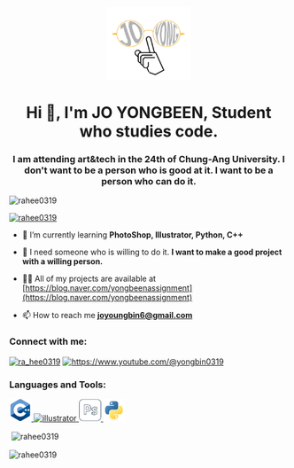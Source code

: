 <div align="center">
  <img src="https://github.com/rahee0319/rahee0319/blob/main/KakaoTalk_20241122_194018934.png?raw=true" alt="Profile Picture" width="150" />
</div>

<h1 align="center">Hi 👋, I'm JO YONGBEEN, Student who studies code.</h1>
<h3 align="center">I am attending art&tech in the 24th of Chung-Ang University. I don't want to be a person who is good at it. I want to be a person who can do it.</h3>

<p align="left"> <img src="https://komarev.com/ghpvc/?username=rahee0319&label=Profile%20views&color=0e75b6&style=flat" alt="rahee0319" /> </p>

<p align="left"> <a href="https://github.com/ryo-ma/github-profile-trophy"><img src="https://github-profile-trophy.vercel.app/?username=rahee0319" alt="rahee0319" /></a> </p>

- 🌱 I’m currently learning **PhotoShop, Illustrator, Python, C++**

- 🤝 I need someone who is willing to do it. **I want to make a good project with a willing person.**

- 👨‍💻 All of my projects are available at [https://blog.naver.com/yongbeenassignment](https://blog.naver.com/yongbeenassignment)

- 📫 How to reach me **joyoungbin6@gmail.com**

<h3 align="left">Connect with me:</h3>
<p align="left">
<a href="https://instagram.com/ra_hee0319" target="blank"><img align="center" src="https://raw.githubusercontent.com/rahuldkjain/github-profile-readme-generator/master/src/images/icons/Social/instagram.svg" alt="ra_hee0319" height="30" width="40" /></a>
<a href="https://www.youtube.com/c/https://www.youtube.com/@yongbin0319" target="blank"><img align="center" src="https://raw.githubusercontent.com/rahuldkjain/github-profile-readme-generator/master/src/images/icons/Social/youtube.svg" alt="https://www.youtube.com/@yongbin0319" height="30" width="40" /></a>
</p>

<h3 align="left">Languages and Tools:</h3>
<p align="left"> <a href="https://www.w3schools.com/cpp/" target="_blank" rel="noreferrer"> <img src="https://raw.githubusercontent.com/devicons/devicon/master/icons/cplusplus/cplusplus-original.svg" alt="cplusplus" width="40" height="40"/> </a> <a href="https://www.adobe.com/in/products/illustrator.html" target="_blank" rel="noreferrer"> <img src="https://www.vectorlogo.zone/logos/adobe_illustrator/adobe_illustrator-icon.svg" alt="illustrator" width="40" height="40"/> </a> <a href="https://www.photoshop.com/en" target="_blank" rel="noreferrer"> <img src="https://raw.githubusercontent.com/devicons/devicon/master/icons/photoshop/photoshop-line.svg" alt="photoshop" width="40" height="40"/> </a> <a href="https://www.python.org" target="_blank" rel="noreferrer"> <img src="https://raw.githubusercontent.com/devicons/devicon/master/icons/python/python-original.svg" alt="python" width="40" height="40"/> </a> </p>

<p>&nbsp;<img align="center" src="https://github-readme-stats.vercel.app/api?username=rahee0319&show_icons=true&locale=en" alt="rahee0319" /></p>

<p><img align="center" src="https://github-readme-streak-stats.herokuapp.com/?user=rahee0319&" alt="rahee0319" /></p>
